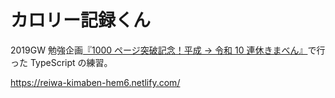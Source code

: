 # カロリー記録くん

2019GW 勉強企画[『1000 ページ突破記念！平成 → 令和 10 連休きまべん』](https://blog.okweird.net/entry/2019/04/24/200757)で行った TypeScript の練習。

https://reiwa-kimaben-hem6.netlify.com/
